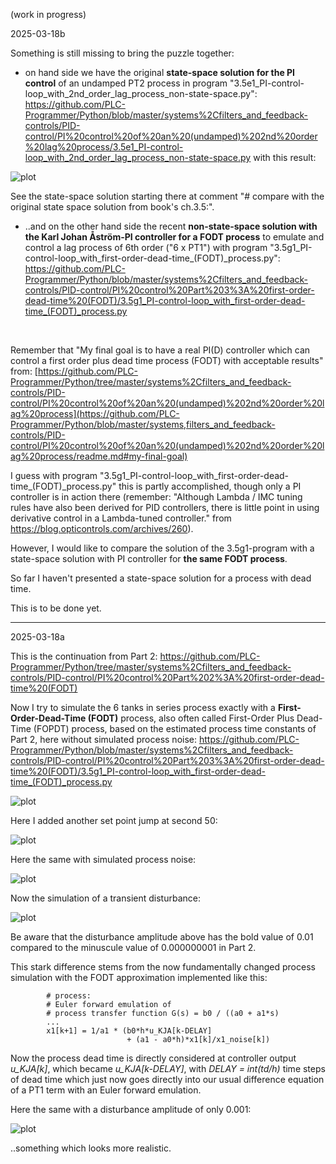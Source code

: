 (work in progress)

2025-03-18b

Something is still missing to bring the puzzle together:

* on hand side we have the original **state-space solution for the PI control** of an undamped PT2 process in program "3.5e1_PI-control-loop_with_2nd_order_lag_process_non-state-space.py": https://github.com/PLC-Programmer/Python/blob/master/systems%2Cfilters_and_feedback-controls/PID-control/PI%20control%20of%20an%20(undamped)%202nd%20order%20lag%20process/3.5e1_PI-control-loop_with_2nd_order_lag_process_non-state-space.py with this result:

![plot](https://github.com/PLC-Programmer/Python/blob/master/systems%2Cfilters_and_feedback-controls/PID-control/PI%20control%20of%20an%20(undamped)%202nd%20order%20lag%20process/3.5e1_PI-control-loop_with_2nd_order_lag_process_non-state-space%20-%20a.png)

See the state-space solution starting there at comment "# compare with the original state space solution from book's ch.3.5:".

* ..and on the other hand side the recent **non-state-space solution with the Karl Johan Åström-PI controller for a FODT process** to emulate and control a lag process of 6th order ("6 x PT1") with program "3.5g1_PI-control-loop_with_first-order-dead-time_(FODT)_process.py": https://github.com/PLC-Programmer/Python/blob/master/systems%2Cfilters_and_feedback-controls/PID-control/PI%20control%20Part%203%3A%20first-order-dead-time%20(FODT)/3.5g1_PI-control-loop_with_first-order-dead-time_(FODT)_process.py

<br/>

Remember that "My final goal is to have a real PI(D) controller which can control a first order plus dead time process (FODT) with acceptable results" from: [https://github.com/PLC-Programmer/Python/tree/master/systems%2Cfilters_and_feedback-controls/PID-control/PI%20control%20of%20an%20(undamped)%202nd%20order%20lag%20process](https://github.com/PLC-Programmer/Python/blob/master/systems,filters_and_feedback-controls/PID-control/PI%20control%20of%20an%20(undamped)%202nd%20order%20lag%20process/readme.md#my-final-goal)

I guess with program "3.5g1_PI-control-loop_with_first-order-dead-time_(FODT)_process.py" this is partly accomplished, though only a PI controller is in action there (remember: "Although Lambda / IMC tuning rules have also been derived for PID controllers, there is little point in using derivative control in a Lambda-tuned controller." from https://blog.opticontrols.com/archives/260).

However, I would like to compare the solution of the 3.5g1-program with a state-space solution with PI controller for **the same FODT process**.

So far I haven't presented a state-space solution for a process with dead time.

This is to be done yet.


------

2025-03-18a

This is the continuation from Part 2: https://github.com/PLC-Programmer/Python/tree/master/systems%2Cfilters_and_feedback-controls/PID-control/PI%20control%20Part%202%3A%20first-order-dead-time%20(FODT)

Now I try to simulate the 6 tanks in series process exactly with a **First-Order-Dead-Time (FODT)** process, also often called First-Order Plus Dead-Time (FOPDT) process, based on the estimated process time constants of Part 2, here without simulated process noise: https://github.com/PLC-Programmer/Python/blob/master/systems%2Cfilters_and_feedback-controls/PID-control/PI%20control%20Part%203%3A%20first-order-dead-time%20(FODT)/3.5g1_PI-control-loop_with_first-order-dead-time_(FODT)_process.py

![plot](https://github.com/PLC-Programmer/Python/blob/master/systems%2Cfilters_and_feedback-controls/PID-control/PI%20control%20Part%203%3A%20first-order-dead-time%20(FODT)/pictures/3.5g1_PI-control-loop_with_first-order-dead-time_(FODT)_process%20a.png)

Here I added another set point jump at second 50:

![plot](https://github.com/PLC-Programmer/Python/blob/master/systems%2Cfilters_and_feedback-controls/PID-control/PI%20control%20Part%203%3A%20first-order-dead-time%20(FODT)/pictures/3.5g1_PI-control-loop_with_first-order-dead-time_(FODT)_process%20b.png)

Here the same with simulated process noise:

![plot](https://github.com/PLC-Programmer/Python/blob/master/systems%2Cfilters_and_feedback-controls/PID-control/PI%20control%20Part%203%3A%20first-order-dead-time%20(FODT)/pictures/3.5g1_PI-control-loop_with_first-order-dead-time_(FODT)_process%20c.png)

Now the simulation of a transient disturbance:

![plot](https://github.com/PLC-Programmer/Python/blob/master/systems%2Cfilters_and_feedback-controls/PID-control/PI%20control%20Part%203%3A%20first-order-dead-time%20(FODT)/pictures/3.5g1_PI-control-loop_with_first-order-dead-time_(FODT)_process%20d.png)

Be aware that the disturbance amplitude above has the bold value of 0.01 compared to the minuscule value of 0.000000001 in Part 2.

This stark difference stems from the now fundamentally changed process simulation with the FODT approximation implemented like this:

```
        # process:
        # Euler forward emulation of
        # process transfer function G(s) = b0 / ((a0 + a1*s)
        ...
        x1[k+1] = 1/a1 * (b0*h*u_KJA[k-DELAY]
                          + (a1 - a0*h)*x1[k]/x1_noise[k])
```

Now the process dead time is directly considered at controller output *u_KJA[k]*, which became *u_KJA[k-DELAY]*, with *DELAY = int(td/h)* time steps of dead time which just now goes directly into our usual difference equation of a PT1 term with an Euler forward emulation.

Here the same with a disturbance amplitude of only 0.001:

![plot](https://github.com/PLC-Programmer/Python/blob/master/systems%2Cfilters_and_feedback-controls/PID-control/PI%20control%20Part%203%3A%20first-order-dead-time%20(FODT)/pictures/3.5g1_PI-control-loop_with_first-order-dead-time_(FODT)_process%20e.png)

..something which looks more realistic.













